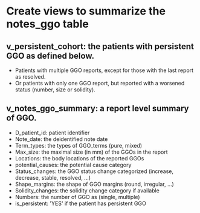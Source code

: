 # Create views to summarize the notes_ggo table
## v_persistent_cohort: the patients with persistent GGO as defined below.
* Patients with multiple GGO reports, except for those with the last report as resolved.
* Or patients with only one GGO report, but reported with a worsened status (number, size or solidity).

## v_notes_ggo_summary: a report level summary of GGO.
* D_patient_id: patient identifier
* Note_date: the deidentified note date
* Term_types: the types of GGO_terms (pure, mixed)
* Max_size: the maximal size (in mm) of the GGOs in the report
* Locations: the body locations of the reported GGOs
* potential_causes: the potential cause category
* Status_changes: the GGO status change categorized (increase, decrease, stable, resolved, …)
* Shape_margins: the shape of GGO margins (round, irregular, …)
* Solidity_changes: the solidity change category if available
* Numbers: the number of GGO as (single, multiple)
* is_persistent: 'YES' if the patient has persistent GGO